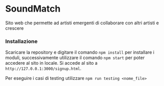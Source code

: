 # SoundMatch
Sito web che permette ad artisti emergenti di collaborare con altri artisti e crescere

### Installazione

Scaricare la repository e digitare il comando `npm install` per installare i moduli, successivamente utilizzare il comando `npm start` per poter accedere al sito in locale. Si accede al sito a `http://127.0.0.1:3000/signup.html`.

Per eseguire i casi di testing utilizzare `npm run testing <nome_file>`
